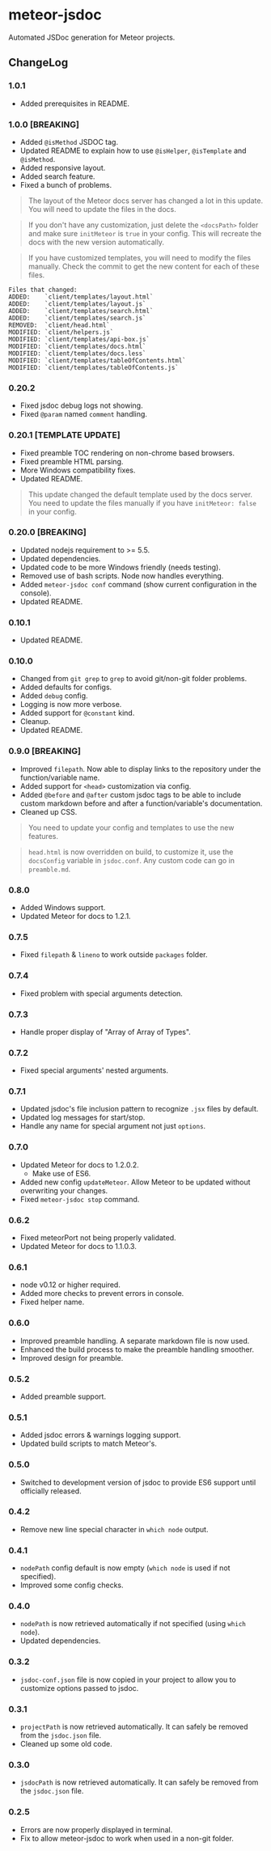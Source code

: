 meteor-jsdoc
=========================

Automated JSDoc generation for Meteor projects.

## ChangeLog

### 1.0.1

- Added prerequisites in README.

### 1.0.0 [BREAKING]

- Added `@isMethod` JSDOC tag.
- Updated README to explain how to use `@isHelper`, `@isTemplate` and `@isMethod`.
- Added responsive layout.
- Added search feature.
- Fixed a bunch of problems.

> The layout of the Meteor docs server has changed a lot in this update. You will need to update the files in the docs.

> If you don't have any customization, just delete the `<docsPath>` folder and make sure `initMeteor` is `true` in your config. This will recreate the docs with the new version automatically.

> If you have customized templates, you will need to modify the files manually. Check the commit to get the new content for each of these files.
```
Files that changed:
ADDED:    `client/templates/layout.html`
ADDED:    `client/templates/layout.js`
ADDED:    `client/templates/search.html`
ADDED:    `client/templates/search.js`
REMOVED:  `client/head.html`
MODIFIED: `client/helpers.js`
MODIFIED: `client/templates/api-box.js`
MODIFIED: `client/templates/docs.html`
MODIFIED: `client/templates/docs.less`
MODIFIED: `client/templates/tableOfContents.html`
MODIFIED: `client/templates/tableOfContents.js`
```

### 0.20.2

- Fixed jsdoc debug logs not showing.
- Fixed `@param` named `comment` handling.

### 0.20.1 [TEMPLATE UPDATE]

- Fixed preamble TOC rendering on non-chrome based browsers.
- Fixed preamble HTML parsing.
- More Windows compatibility fixes.
- Updated README.

> This update changed the default template used by the docs server. You need to update the files manually if you have `initMeteor: false` in your config.

### 0.20.0 [BREAKING]

- Updated nodejs requirement to >= 5.5.
- Updated dependencies.
- Updated code to be more Windows friendly (needs testing).
- Removed use of bash scripts. Node now handles everything.
- Added `meteor-jsdoc conf` command (show current configuration in the console).
- Updated README.

### 0.10.1

- Updated README.

### 0.10.0

- Changed from `git grep` to `grep` to avoid git/non-git folder problems.
- Added defaults for configs.
- Added `debug` config.
- Logging is now more verbose.
- Added support for `@constant` kind.
- Cleanup.
- Updated README.

### 0.9.0 [BREAKING]

- Improved `filepath`. Now able to display links to the repository under the function/variable name.
- Added support for `<head>` customization via config.
- Added `@before` and `@after` custom jsdoc tags to be able to include custom markdown before and after a function/variable's documentation.
- Cleaned up CSS.

> You need to update your config and templates to use the new features.

> `head.html` is now overridden on build, to customize it, use the `docsConfig` variable in `jsdoc.conf`. Any custom code can go in `preamble.md`.

### 0.8.0

- Added Windows support.
- Updated Meteor for docs to 1.2.1.

### 0.7.5

- Fixed `filepath` & `lineno` to work outside `packages` folder.

### 0.7.4

- Fixed problem with special arguments detection.

### 0.7.3

- Handle proper display of "Array of Array of Types".

### 0.7.2

- Fixed special arguments' nested arguments.

### 0.7.1

- Updated jsdoc's file inclusion pattern to recognize `.jsx` files by default.
- Updated log messages for start/stop.
- Handle any name for special argument not just `options`.

### 0.7.0

- Updated Meteor for docs to 1.2.0.2.
  - Make use of ES6.
- Added new config `updateMeteor`. Allow Meteor to be updated without overwriting your changes.
- Fixed `meteor-jsdoc stop` command.

### 0.6.2

- Fixed meteorPort not being properly validated.
- Updated Meteor for docs to 1.1.0.3.

### 0.6.1

- node v0.12 or higher required.
- Added more checks to prevent errors in console.
- Fixed helper name.

### 0.6.0

- Improved preamble handling. A separate markdown file is now used.
- Enhanced the build process to make the preamble handling smoother.
- Improved design for preamble.

### 0.5.2

- Added preamble support.

### 0.5.1

- Added jsdoc errors & warnings logging support.
- Updated build scripts to match Meteor's.

### 0.5.0

- Switched to development version of jsdoc to provide ES6 support until officially released.

### 0.4.2

- Remove new line special character in `which node` output.

### 0.4.1

- `nodePath` config default is now empty (`which node` is used if not specified).
- Improved some config checks.

### 0.4.0

- `nodePath` is now retrieved automatically if not specified (using `which node`).
- Updated dependencies.

### 0.3.2

- `jsdoc-conf.json` file is now copied in your project to allow you to customize options passed to jsdoc.

### 0.3.1

- `projectPath` is now retrieved automatically. It can safely be removed from the `jsdoc.json` file.
- Cleaned up some old code.

### 0.3.0

- `jsdocPath` is now retrieved automatically. It can safely be removed from the `jsdoc.json` file.

### 0.2.5

- Errors are now properly displayed in terminal.
- Fix to allow meteor-jsdoc to work when used in a non-git folder.
